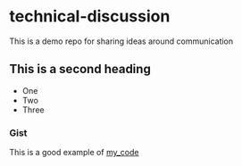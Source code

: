 # technical-discussion
This is a demo repo for sharing ideas around communication


## This is a second heading

* One
* Two
* Three

### Gist

This is a good example of [my_code](https://gist.github.com/LEON240196/36204a1a7955aaa6ab3a088b8d56a53b)
